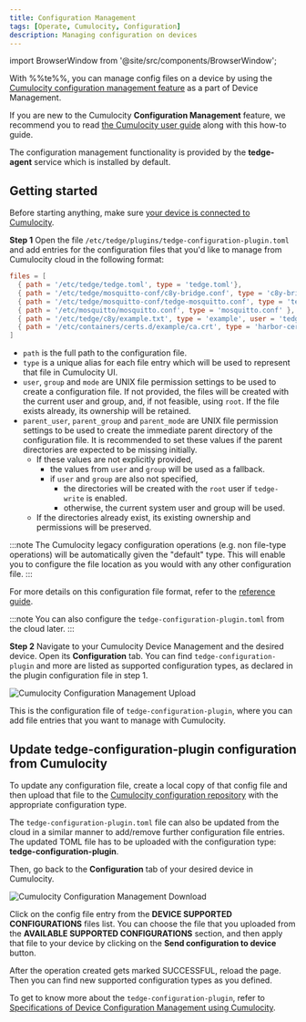 ```yaml
---
title: Configuration Management
tags: [Operate, Cumulocity, Configuration]
description: Managing configuration on devices
---
```


import BrowserWindow from '@site/src/components/BrowserWindow';

With %%te%%, you can manage config files on a device by using the [Cumulocity configuration management feature](https://cumulocity.com/docs/device-management-application/managing-device-data/#managing-configurations) as a part of Device Management.

If you are new to the Cumulocity **Configuration Management** feature,
we recommend you to read [the Cumulocity user guide](https://cumulocity.com/docs/device-management-application/managing-device-data/#managing-configurations) along with this how-to guide.

The configuration management functionality is provided by the **tedge-agent** service which is installed by default.

## Getting started

Before starting anything, make sure [your device is connected to Cumulocity](../../start/connect-c8y.md).

**Step 1**
Open the file `/etc/tedge/plugins/tedge-configuration-plugin.toml` and add entries for the configuration files that you'd like to manage from Cumulocity cloud in the following format:

```toml title="file: /etc/tedge/plugins/tedge-configuration-plugin.toml"
files = [
  { path = '/etc/tedge/tedge.toml', type = 'tedge.toml'},
  { path = '/etc/tedge/mosquitto-conf/c8y-bridge.conf', type = 'c8y-bridge.conf' },
  { path = '/etc/tedge/mosquitto-conf/tedge-mosquitto.conf', type = 'tedge-mosquitto.conf' },
  { path = '/etc/mosquitto/mosquitto.conf', type = 'mosquitto.conf' },
  { path = '/etc/tedge/c8y/example.txt', type = 'example', user = 'tedge', group = 'tedge', mode = 0o644 },
  { path = '/etc/containers/certs.d/example/ca.crt', type = 'harbor-certificate', user = 'tedge', group = 'tedge', mode = 0o640, parent_user = 'root', parent_group = 'root', parent_mode = 0o755 },
]
```

* `path` is the full path to the configuration file.
* `type` is a unique alias for each file entry which will be used to represent that file in Cumulocity UI.
* `user`, `group` and `mode` are UNIX file permission settings to be used to create a configuration file. 
  If not provided, the files will be created with the current user and group, and, if not feasible, using `root`.
  If the file exists already, its ownership will be retained.
* `parent_user`, `parent_group` and `parent_mode` are UNIX file permission settings to be used to create the immediate
  parent directory of the configuration file. It is recommended to set these values if the parent directories are
  expected to be missing initially.
    * If these values are not explicitly provided,
        * the values from `user` and `group` will be used as a fallback.
        * if `user` and `group` are also not specified,
            * the directories will be created with the `root` user if `tedge-write` is enabled.
            * otherwise, the current system user and group will be used.
    * If the directories already exist, its existing ownership and permissions will be preserved.

:::note
The Cumulocity legacy configuration operations (e.g. non file-type operations) will be automatically given the "default" type. This will enable you to configure the file location as you would with any other configuration file.
:::

For more details on this configuration file format, refer to the [reference guide](../../references/agent/tedge-configuration-management.md#configuration).

:::note
You can also configure the `tedge-configuration-plugin.toml` from the cloud later.
:::

**Step 2**
Navigate to your Cumulocity Device Management and the desired device. Open its **Configuration** tab.
You can find `tedge-configuration-plugin` and more are listed as supported configuration types, as declared in the plugin configuration file in step 1.

<BrowserWindow url="https://example.cumulocity.com/apps/devicemanagement/index.html#/device-configuration">

![Cumulocity Configuration Management Upload](../../images/c8y-config-plugin-upload.png)

</BrowserWindow>

This is the configuration file of `tedge-configuration-plugin`, where you can add file entries that you want to manage with Cumulocity.

## Update tedge-configuration-plugin configuration from Cumulocity

To update any configuration file, create a local copy of that config file and then upload that file to the [Cumulocity configuration repository](https://cumulocity.com/docs/device-management-application/managing-device-data/#to-add-a-configuration-snapshot) with the appropriate configuration type.

The `tedge-configuration-plugin.toml` file can also be updated from the cloud in a similar manner to add/remove further configuration file entries. The updated TOML file has to be uploaded with the configuration type:  **tedge-configuration-plugin**.

Then, go back to the **Configuration** tab of your desired device in Cumulocity.

<BrowserWindow url="https://example.cumulocity.com/apps/devicemanagement/index.html#/device-configuration">

![Cumulocity Configuration Management Download](../../images/c8y-config-plugin-download.png)

</BrowserWindow>

Click on the config file entry from the **DEVICE SUPPORTED CONFIGURATIONS** files list.
You can choose the file that you uploaded from the **AVAILABLE SUPPORTED CONFIGURATIONS** section, and then apply that file to your device by clicking on the **Send configuration to device** button.

After the operation created gets marked SUCCESSFUL, reload the page.
Then you can find new supported configuration types as you defined.

To get to know more about the `tedge-configuration-plugin`, refer to [Specifications of Device Configuration Management using Cumulocity](../../references/agent/tedge-configuration-management.md).
